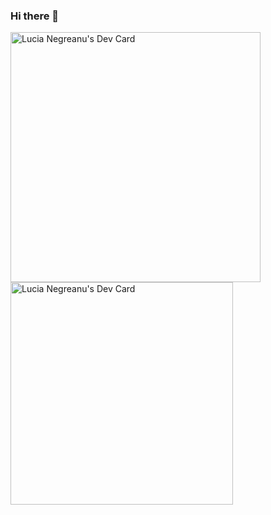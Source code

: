 ### Hi there 👋

<a href="https://app.daily.dev/lnegreanu"><img src="https://api.daily.dev/devcards/97420c05911e453a9cac8deaf8527744.png?r=i1c" width="400" alt="Lucia Negreanu's Dev Card"/></a>
<a href="https://app.daily.dev/lnegreanu"><img src="https://api.daily.dev/devcards/v2/WMaP4ZioH2iCv6ING0HHt.png?type=default&r=7zl" width="356" alt="Lucia Negreanu's Dev Card"/></a>
<!--
**lucia1972/lucia1972** is a ✨ _special_ ✨ repository because its `README.md` (this file) appears on your GitHub profile.

Here are some ideas to get you started:

- 🔭 I’m currently working on ...
- 🌱 I’m currently learning ...
- 👯 I’m looking to collaborate on ...
- 🤔 I’m looking for help with ...
- 💬 Ask me about ...
- 📫 How to reach me: ...
- 😄 Pronouns: ...
- ⚡ Fun fact: ...
-->
